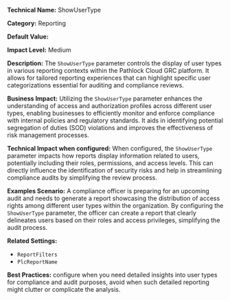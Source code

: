**Technical Name:** ShowUserType

**Category:** Reporting

**Default Value:**

**Impact Level:** Medium

**Description:** The `ShowUserType` parameter controls the display of user types in various reporting contexts within the Pathlock Cloud GRC platform. It allows for tailored reporting experiences that can highlight specific user categorizations essential for auditing and compliance reviews.

**Business Impact:** Utilizing the `ShowUserType` parameter enhances the understanding of access and authorization profiles across different user types, enabling businesses to efficiently monitor and enforce compliance with internal policies and regulatory standards. It aids in identifying potential segregation of duties (SOD) violations and improves the effectiveness of risk management processes.

**Technical Impact when configured:** When configured, the `ShowUserType` parameter impacts how reports display information related to users, potentially including their roles, permissions, and access levels. This can directly influence the identification of security risks and help in streamlining compliance audits by simplifying the review process.

**Examples Scenario:** A compliance officer is preparing for an upcoming audit and needs to generate a report showcasing the distribution of access rights among different user types within the organization. By configuring the `ShowUserType` parameter, the officer can create a report that clearly delineates users based on their roles and access privileges, simplifying the audit process.

**Related Settings:** 

- `ReportFilters`
- `PlcReportName`

**Best Practices:** configure when you need detailed insights into user types for compliance and audit purposes, avoid when such detailed reporting might clutter or complicate the analysis.